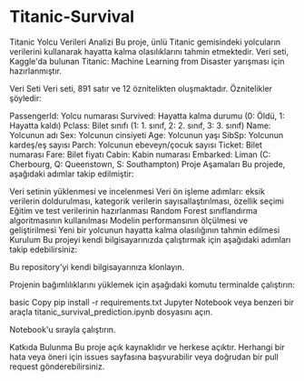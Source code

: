 # Titanic-Survival

Titanic Yolcu Verileri Analizi
Bu proje, ünlü Titanic gemisindeki yolcuların verilerini kullanarak hayatta kalma olasılıklarını tahmin etmektedir. Veri seti, Kaggle'da bulunan Titanic: Machine Learning from Disaster yarışması için hazırlanmıştır.

Veri Seti
Veri seti, 891 satır ve 12 öznitelikten oluşmaktadır. Öznitelikler şöyledir:

PassengerId: Yolcu numarası
Survived: Hayatta kalma durumu (0: Öldü, 1: Hayatta kaldı)
Pclass: Bilet sınıfı (1: 1. sınıf, 2: 2. sınıf, 3: 3. sınıf)
Name: Yolcunun adı
Sex: Yolcunun cinsiyeti
Age: Yolcunun yaşı
SibSp: Yolcunun kardeş/eş sayısı
Parch: Yolcunun ebeveyn/çocuk sayısı
Ticket: Bilet numarası
Fare: Bilet fiyatı
Cabin: Kabin numarası
Embarked: Liman (C: Cherbourg, Q: Queenstown, S: Southampton)
Proje Aşamaları
Bu projede, aşağıdaki adımlar takip edilmiştir:

Veri setinin yüklenmesi ve incelenmesi
Veri ön işleme adımları: eksik verilerin doldurulması, kategorik verilerin sayısallaştırılması, özellik seçimi
Eğitim ve test verilerinin hazırlanması
Random Forest sınıflandırma algoritmasının kullanılması
Modelin performansının ölçülmesi ve geliştirilmesi
Yeni bir yolcunun hayatta kalma olasılığının tahmin edilmesi
Kurulum
Bu projeyi kendi bilgisayarınızda çalıştırmak için aşağıdaki adımları takip edebilirsiniz:

Bu repository'yi kendi bilgisayarınıza klonlayın.

Projenin bağımlılıklarını yüklemek için aşağıdaki komutu terminalde çalıştırın:

basic
Copy
pip install -r requirements.txt
Jupyter Notebook veya benzeri bir araçla titanic_survival_prediction.ipynb dosyasını açın.

Notebook'u sırayla çalıştırın.

Katkıda Bulunma
Bu proje açık kaynaklıdır ve herkese açıktır. Herhangi bir hata veya öneri için issues sayfasına başvurabilir veya doğrudan bir pull request gönderebilirsiniz.
